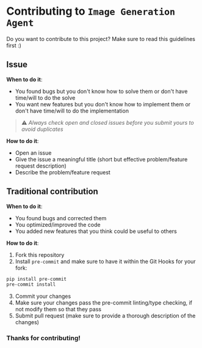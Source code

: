 # Contributing to `Image Generation Agent`

Do you want to contribute to this project? Make sure to read this guidelines first :)

## Issue

**When to do it**:

- You found bugs but you don't know how to solve them or don't have time/will to do the solve
- You want new features but you don't know how to implement them or don't have time/will to do the implementation

> ⚠️ _Always check open and closed issues before you submit yours to avoid duplicates_

**How to do it**:

- Open an issue
- Give the issue a meaningful title (short but effective problem/feature request description)
- Describe the problem/feature request

## Traditional contribution

**When to do it**:

- You found bugs and corrected them
- You optimized/improved the code
- You added new features that you think could be useful to others

**How to do it**:

1. Fork this repository
2. Install `pre-commit` and make sure to have it within the Git Hooks for your fork:

```bash
pip install pre-commit
pre-commit install
```

3. Commit your changes
4. Make sure your changes pass the pre-commit linting/type checking, if not modify them so that they pass
5. Submit pull request (make sure to provide a thorough description of the changes)

### Thanks for contributing!
